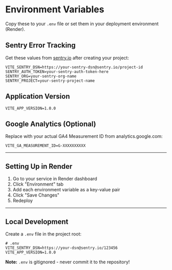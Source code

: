 # Environment Variables

Copy these to your `.env` file or set them in your deployment environment (Render).

## Sentry Error Tracking

Get these values from [sentry.io](https://sentry.io) after creating your project:

```env
VITE_SENTRY_DSN=https://your-sentry-dsn@sentry.io/project-id
SENTRY_AUTH_TOKEN=your-sentry-auth-token-here
SENTRY_ORG=your-sentry-org-name
SENTRY_PROJECT=your-sentry-project-name
```

## Application Version

```env
VITE_APP_VERSION=1.0.0
```

## Google Analytics (Optional)

Replace with your actual GA4 Measurement ID from analytics.google.com:

```env
VITE_GA_MEASUREMENT_ID=G-XXXXXXXXXX
```

---

## Setting Up in Render

1. Go to your service in Render dashboard
2. Click "Environment" tab
3. Add each environment variable as a key-value pair
4. Click "Save Changes"
5. Redeploy

---

## Local Development

Create a `.env` file in the project root:

```env
# .env
VITE_SENTRY_DSN=https://your-dsn@sentry.io/123456
VITE_APP_VERSION=1.0.0
```

**Note:** `.env` is gitignored - never commit it to the repository!


